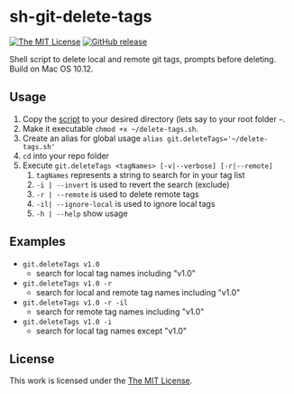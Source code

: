 # sh-git-delete-tags

[![The MIT License](https://img.shields.io/badge/license-MIT-orange.svg?style=flat-square)](http://opensource.org/licenses/MIT)
[![GitHub release](https://img.shields.io/github/release/canner85/sh-git-delete-tags.svg?style=flat-square)](https://github.com/canner85/sh-git-delete-tags/releases)

Shell script to delete local and remote git tags, prompts before deleting. Build on Mac OS 10.12.

## Usage

1. Copy the [script](delete-tags.sh) to your desired directory (lets say to your root folder `~`. 
2. Make it executable `chmod +x ~/delete-tags.sh`.
3. Create an alias for global usage `alias git.deleteTags='~/delete-tags.sh'`
4. `cd` into your repo folder
5. Execute `git.deleteTags <tagNames> [-v|--verbose] [-r|--remote]`
	1. `tagNames` represents a string to search for in your tag list
	2. `-i | --invert` is used to revert the search (exclude)
	3. `-r | --remote` is used to delete remote tags
	4. `-il| --ignore-local` is used to ignore local tags
	5. `-h | --help` show usage

## Examples

- `git.deleteTags v1.0`
	- search for local tag names including "v1.0"
- `git.deleteTags v1.0 -r`
	- search for local and remote tag names including "v1.0"
- `git.deleteTags v1.0 -r -il`
	- search for remote tag names including "v1.0"
- `git.deleteTags v1.0 -i`
	- search for local tag names except "v1.0"

## License

This work is licensed under the [The MIT License](LICENSE).

